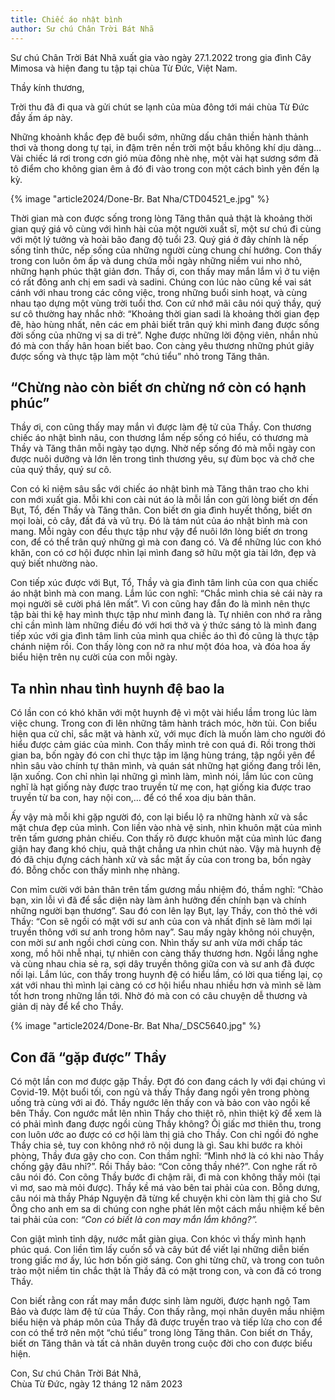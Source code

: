 ```yaml
---
title: Chiếc áo nhật bình
author: Sư chú Chân Trời Bát Nhã
---
```


<div class="editors-preface"><p>Sư chú Chân Trời Bát Nhã xuất gia vào ngày 27.1.2022 trong gia đình Cây Mimosa và hiện đang tu tập tại chùa Từ Đức, Việt Nam.</p></div>

Thầy kính thương,

Trời thu đã đi qua và gửi chút se lạnh của mùa đông tới mái chùa Từ Đức đầy ấm áp này.

Những khoảnh khắc đẹp đẽ buổi sớm, những dấu chân thiền hành thảnh thơi và thong dong tự tại, in đậm trên nền trời một bầu không khí dịu dàng… Vài chiếc lá rơi trong cơn gió mùa đông nhè nhẹ, một vài hạt sương sớm đã tô điểm cho không gian êm ả đó đi vào trong con một cách bình yên đến lạ kỳ.

{% image "article2024/Done-Br. Bat Nha/CTD04521_e.jpg" %}

Thời gian mà con được sống trong lòng Tăng thân quả thật là khoảng thời gian quý giá vô cùng với hình hài của một người xuất sĩ, một sư chú đi cùng với một lý tưởng và hoài bão đang độ tuổi 23. Quý giá ở đây chính là nếp sống tỉnh thức, nếp sống của những người cùng chung chí hướng. Con thấy trong con luôn ôm ấp và dung chứa mỗi ngày những niềm vui nho nhỏ, những hạnh phúc thật giản đơn. Thầy ơi, con thấy may mắn lắm vì ở tu viện có rất đông anh chị em sadi và sadini. Chúng con lúc nào cũng kề vai sát cánh với nhau trong các công việc, trong những buổi sinh hoạt, và cùng nhau tạo dựng một vùng trời tuổi thơ. Con cứ nhớ mãi câu nói quý thầy, quý sư cô thường hay nhắc nhở: “Khoảng thời gian sadi là khoảng thời gian đẹp đẽ, hào hùng nhất, nên các em phải biết trân quý khi mình đang được sống đời sống của những vị sa di trẻ”. Nghe được những lời động viên, nhắn nhủ đó mà con thấy hân hoan biết bao. Con càng yêu thương những phút giây được sống và thực tập làm một “chú tiểu” nhỏ trong Tăng thân.

## “Chừng nào còn biết ơn chừng nớ còn có hạnh phúc”

Thầy ơi, con cũng thấy may mắn vì được làm đệ tử của Thầy. Con thương chiếc áo nhật bình nâu, con thương lắm nếp sống có hiểu, có thương mà Thầy và Tăng thân mỗi ngày tạo dựng. Nhờ nếp sống đó mà mỗi ngày con được nuôi dưỡng và lớn lên trong tình thương yêu, sự đùm bọc và chở che của quý thầy, quý sư cô.

Con có kỉ niệm sâu sắc với chiếc áo nhật bình mà Tăng thân trao cho khi con mới xuất gia. Mỗi khi con cài nút áo là mỗi lần con gửi lòng biết ơn đến Bụt, Tổ, đến Thầy và Tăng thân. Con biết ơn gia đình huyết thống, biết ơn mọi loài, cỏ cây, đất đá và vũ trụ. Đó là tám nút của áo nhật bình mà con mang. Mỗi ngày con đều thực tập như vậy để nuôi lớn lòng biết ơn trong con, để có thể trân quý những gì mà con đang có. Và để những lúc con khó khăn, con có cơ hội được nhìn lại mình đang sở hữu một gia tài lớn, đẹp và quý biết nhường nào.

Con tiếp xúc được với Bụt, Tổ, Thầy và gia đình tâm linh của con qua chiếc áo nhật bình mà con mang. Lắm lúc con nghĩ: “Chắc mình chia sẻ cái này ra mọi người sẽ cười phá lên mất”. Vì con cũng hay đắn đo là mình nên thực tập bài thi kệ hay mình thực tập như mình đang là. Tự nhiên con nhớ ra rằng chỉ cần mình làm những điều đó với hơi thở và ý thức sáng tỏ là mình đang tiếp xúc với gia đình tâm linh của mình qua chiếc áo thì đó cũng là thực tập chánh niệm rồi. Con thấy lòng con nở ra như một đóa hoa, và đóa hoa ấy biểu hiện trên nụ cười của con mỗi ngày.

## Ta nhìn nhau tình huynh đệ bao la

Có lần con có khó khăn với một huynh đệ vì một vài hiểu lầm trong lúc làm việc chung. Trong con đi lên những tâm hành trách móc, hờn tủi. Con biểu hiện qua cử chỉ, sắc mặt và hành xử, với mục đích là muốn làm cho người đó hiểu được cảm giác của mình. Con thấy mình trẻ con quá đi. Rồi trong thời gian ba, bốn ngày đó con chỉ thực tập im lặng hùng tráng, tập ngồi yên để nhìn sâu vào chính tự thân mình, và quán sát những hạt giống đang trồi lên, lặn xuống. Con chỉ nhìn lại những gì mình làm, mình nói, lắm lúc con cũng nghĩ là hạt giống này được trao truyền từ mẹ con, hạt giống kia được trao truyền từ ba con, hay nội con,… để có thể xoa dịu bản thân.

Ấy vậy mà mỗi khi gặp người đó, con lại biểu lộ ra những hành xử và sắc mặt chưa đẹp của mình. Con liền vào nhà vệ sinh, nhìn khuôn mặt của mình trên tấm gương phản chiếu. Con thấy rõ được khuôn mặt của mình lúc đang giận hay đang khó chịu, quả thật chẳng ưa nhìn chút nào. Vậy mà huynh đệ đó đã chịu đựng cách hành xử và sắc mặt ấy của con trong ba, bốn ngày đó. Bỗng chốc con thấy mình nhẹ nhàng.

Con mỉm cười với bản thân trên tấm gương mầu nhiệm đó, thầm nghĩ: “Chào bạn, xin lỗi vì đã để sắc diện này làm ảnh hưởng đến chính bạn và chính những người bạn thương”. Sau đó con lên lạy Bụt, lạy Thầy, con thỏ thẻ với Thầy: “Con sẽ ngồi có mặt với sư anh của con và nhất định sẽ làm mới lại truyền thông với sư anh trong hôm nay”. Sau mấy ngày không nói chuyện, con mời sư anh ngồi chơi cùng con. Nhìn thấy sư anh vừa mới chấp tác xong, mồ hôi nhễ nhại, tự nhiên con càng thấy thương hơn. Ngồi lắng nghe và cùng nhau chia sẻ ra, sợi dây truyền thông giữa con và sư anh đã được nối lại. Lắm lúc, con thấy trong huynh đệ có hiểu lầm, có lời qua tiếng lại, cọ xát với nhau thì mình lại càng có cơ hội hiểu nhau nhiều hơn và mình sẽ làm tốt hơn trong những lần tới. Nhờ đó mà con có câu chuyện dễ thương và giản dị này để kể cho Thầy.

<!-- <div class="removeTopMarginInFollowingElem"></div> -->

<!-- {% image "article2024/Done-Br. Bat Nha/Br. T Bat Nha_cut.jpg" %} -->
{% image "article2024/Done-Br. Bat Nha/_DSC5640.jpg" %}

## Con đã “gặp được” Thầy

Có một lần con mơ được gặp Thầy. Đợt đó con đang cách ly với đại chúng vì Covid-19. Một buổi tối, con ngủ và thấy Thầy đang ngồi yên trong phòng uống trà cùng với ai đó. Thầy ngước lên thấy con và bảo con vào ngồi kế bên Thầy. Con ngước mắt lên nhìn Thầy cho thiệt rõ, nhìn thiệt kỹ để xem là có phải mình đang được ngồi cùng Thầy không? Ôi giấc mơ thiên thu, trong con luôn ước ao được có cơ hội làm thị giả cho Thầy. Con chỉ ngồi đó nghe Thầy chia sẻ, tuy con không nhớ rõ nội dung là gì. Sau khi bước ra khỏi phòng, Thầy đưa gậy cho con. Con thầm nghĩ: “Mình nhớ là có khi nào Thầy chống gậy đâu nhỉ?”. Rồi Thầy bảo: “Con cõng thầy nhé?”. Con nghe rất rõ câu nói đó. Con cõng Thầy bước đi chậm rãi, đi mà con không thấy mỏi (tại vì mơ, sao mà mỏi được). Thầy kề má vào bên tai phải của con. Bỗng dưng, câu nói mà thầy Pháp Nguyện đã từng kể chuyện khi còn làm thị giả cho Sư Ông cho anh em sa di chúng con nghe phát lên một cách mầu nhiệm kế bên tai phải của con: *“Con có biết là con may mắn lắm không?”.*

Con giật mình tỉnh dậy, nước mắt giàn giụa. Con khóc vì thấy mình hạnh phúc quá. Con liền tìm lấy cuốn sổ và cây bút để viết lại những diễn biến trong giấc mơ ấy, lúc hơn bốn giờ sáng. Con ghi từng chữ, và trong con tuôn trào một niềm tin chắc thật là Thầy đã có mặt trong con, và con đã có trong Thầy.

Con biết rằng con rất may mắn được sinh làm người, được hạnh ngộ Tam Bảo và được làm đệ tử của Thầy. Con thấy rằng, mọi nhân duyên mầu nhiệm biểu hiện và pháp môn của Thầy đã được truyền trao và tiếp lửa cho con để con có thể trở nên một “chú tiểu” trong lòng Tăng thân. Con biết ơn Thầy, biết ơn Tăng thân và tất cả nhân duyên trong cuộc đời cho con được biểu hiện.


<p class="signoff"><span class="signoff-lvl-1">Con, Sư chú Chân Trời Bát Nhã,</span><br/>
<span class="signoff-lvl-2">Chùa Từ Đức, ngày 12 tháng 12 năm 2023</span></p>
